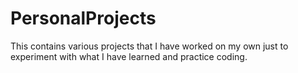 # PersonalProjects
This contains various projects that I have worked on my own just to experiment with what I have learned and practice coding.
